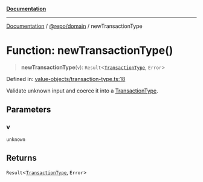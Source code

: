 [**Documentation**](../../../README.md)

***

[Documentation](../../../README.md) / [@repo/domain](../README.md) / newTransactionType

# Function: newTransactionType()

> **newTransactionType**(`v`): `Result`\<[`TransactionType`](../type-aliases/TransactionType.md), `Error`\>

Defined in: [value-objects/transaction-type.ts:18](https://github.com/o3osatoshi/experiment/blob/54ab00df974a3e9f8283fbcd8c611ed1e0274132/packages/domain/src/value-objects/transaction-type.ts#L18)

Validate unknown input and coerce it into a [TransactionType](../type-aliases/TransactionType.md).

## Parameters

### v

`unknown`

## Returns

`Result`\<[`TransactionType`](../type-aliases/TransactionType.md), `Error`\>
